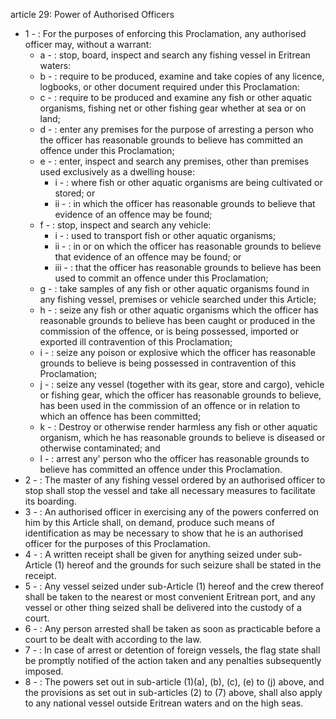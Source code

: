 article 29: Power of Authorised Officers

<ul>
			<li>1 - : For the purposes of enforcing this Proclamation, any authorised officer may, without a warrant:<ul>
						<li>a - : stop, board, inspect and search any fishing vessel in Eritrean waters:<ul>
						</ul></li>						<li>b - : require to be produced, examine and take copies of any licence, logbooks, or other document required under this Proclamation:<ul>
						</ul></li>						<li>c - : require to be produced and examine any fish or other aquatic organisms, fishing net or other fishing gear whether at sea or on land;<ul>
						</ul></li>						<li>d - : enter any premises for the purpose of arresting a person who the officer has reasonable grounds to believe has committed an offence under this Proclamation;<ul>
						</ul></li>						<li>e - : enter, inspect and search any premises, other than premises used exclusively as a dwelling house:<ul>
									<li>i - : where fish or other aquatic organisms are being cultivated or stored; or<ul>
									</ul></li>									<li>ii - : in which the officer has reasonable grounds to believe that evidence of an offence may be found;<ul>
									</ul></li>						</ul></li>						<li>f - : stop, inspect and search any vehicle:<ul>
									<li>i - : used to transport fish or other aquatic organisms;<ul>
									</ul></li>									<li>ii - : in or on which the officer has reasonable grounds to believe that evidence of an offence may be found; or<ul>
									</ul></li>									<li>iii - : that the officer has reasonable grounds to believe has been used to commit an offence under this Proclamation;<ul>
									</ul></li>						</ul></li>						<li>g - : take samples of any fish or other aquatic organisms found in any fishing vessel, premises or vehicle searched under this Article;<ul>
						</ul></li>						<li>h - : seize any fish or other aquatic organisms which the officer has reasonable grounds to believe has been caught or produced in the commission of the offence, or is being possessed, imported or exported ill contravention of this Proclamation;<ul>
						</ul></li>						<li>i - : seize any poison or explosive which the officer has reasonable grounds to believe is being possessed in contravention of this Proclamation;<ul>
						</ul></li>						<li>j - : seize any vessel (together with its gear, store and cargo), vehicle or fishing gear, which the officer has reasonable grounds to believe, has been used in the commission of an offence or in relation to which an offence has been committed;<ul>
						</ul></li>						<li>k - : Destroy or otherwise render harmless any fish or other aquatic organism, which he has reasonable grounds to believe is diseased or otherwise contaminated; and<ul>
						</ul></li>						<li>l - : arrest any&#39; person who the officer has reasonable grounds to believe has committed an offence under this Proclamation.<ul>
						</ul></li>			</ul></li>			<li>2 - : The master of any fishing vessel ordered by an authorised officer to stop shall stop the vessel and take all necessary measures to facilitate its boarding.<ul>
			</ul></li>			<li>3 - : An authorised officer in exercising any of the powers conferred on him by this Article shall, on demand, produce such means of identification as may be necessary to show that he is an authorised officer for the purposes of this Proclamation.<ul>
			</ul></li>			<li>4 - : A written receipt shall be given for anything seized under sub-Article (1) hereof and the grounds for such seizure shall be stated in the receipt.<ul>
			</ul></li>			<li>5 - : Any vessel seized under sub-Article (1) hereof and the crew thereof shall be taken to the nearest or most convenient Eritrean port, and any vessel or other thing seized shall be delivered into the custody of a court.<ul>
			</ul></li>			<li>6 - : Any person arrested shall be taken as soon as practicable before a court to be dealt with according to the law.<ul>
			</ul></li>			<li>7 - : In case of arrest or detention of foreign vessels, the flag state shall be promptly notified of the action taken and any penalties subsequently imposed.<ul>
			</ul></li>			<li>8 - : The powers set out in sub-article (1)(a), (b), (c), (e) to (j) above, and the provisions as set out in sub-articles (2) to (7) above, shall also apply to any national vessel outside Eritrean waters and on the high seas.<ul>
			</ul></li></ul>